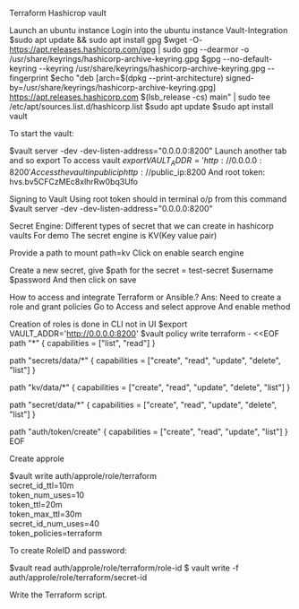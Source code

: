 Terraform Hashicrop vault

Launch an ubuntu instance
Login into the ubuntu instance
Vault-Integration
$sudo apt update && sudo apt install gpg
$wget -O- https://apt.releases.hashicorp.com/gpg | sudo gpg --dearmor -o /usr/share/keyrings/hashicorp-archive-keyring.gpg
$gpg --no-default-keyring --keyring /usr/share/keyrings/hashicorp-archive-keyring.gpg --fingerprint
$echo "deb [arch=$(dpkg --print-architecture) signed-by=/usr/share/keyrings/hashicorp-archive-keyring.gpg] https://apt.releases.hashicorp.com $(lsb_release -cs) main" | sudo tee /etc/apt/sources.list.d/hashicorp.list
$sudo apt update
$sudo apt install vault

To start the vault:

$vault server -dev -dev-listen-address="0.0.0.0:8200"
Launch another tab and so export
To access vault 
$export VAULT_ADDR='http://0.0.0.0:8200'
Access the vault in public ip
http://$public_ip:8200
And root token: hvs.bv5CFCzMEc8xlhrRw0bq3Ufo

Signing to Vault
Using root token should in terminal o/p from this command $vault server -dev -dev-listen-address="0.0.0.0:8200"

Secret Engine:
 Different types of secret that we can create in hashicorp vaults
For demo
The secret engine is KV(Key value pair)

Provide a path to mount
path=kv
Click on enable search engine

Create a new secret, give
$path for the secret = test-secret
$username
$password
And then click on save

How to access and integrate Terraform or Ansible.?
Ans: Need to create a role and grant policies 
Go to Access and select approve
And enable method

Creation of roles is done in CLI not in UI
$export VAULT_ADDR='http://0.0.0.0:8200'
$vault policy write terraform - <<EOF
path "*" {
  capabilities = ["list", "read"]
}

path "secrets/data/*" {
  capabilities = ["create", "read", "update", "delete", "list"]
}

path "kv/data/*" {
  capabilities = ["create", "read", "update", "delete", "list"]
}


path "secret/data/*" {
  capabilities = ["create", "read", "update", "delete", "list"]
}

path "auth/token/create" {
capabilities = ["create", "read", "update", "list"]
}
EOF

Create approle

$vault write auth/approle/role/terraform \
    secret_id_ttl=10m \
    token_num_uses=10 \
    token_ttl=20m \
    token_max_ttl=30m \
    secret_id_num_uses=40 \
    token_policies=terraform

To create RoleID and password:

$vault read auth/approle/role/terraform/role-id
$ vault write -f auth/approle/role/terraform/secret-id

Write the Terraform script.
